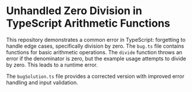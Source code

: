# Unhandled Zero Division in TypeScript Arithmetic Functions

This repository demonstrates a common error in TypeScript: forgetting to handle edge cases, specifically division by zero. The `bug.ts` file contains functions for basic arithmetic operations. The `divide` function throws an error if the denominator is zero, but the example usage attempts to divide by zero.  This leads to a runtime error.

The `bugSolution.ts` file provides a corrected version with improved error handling and input validation.